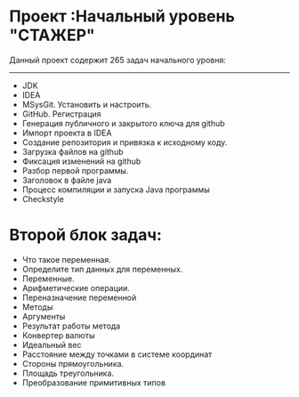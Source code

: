 # Проект :Начальный уровень "СТАЖЕР"
Данный проект содержит 265 задач начального уровня:
_______________________
- JDK
- IDEA  
- MSysGit. Установить и настроить.
- GitHub. Регистрация
- Генерация публичного и закрытого ключа для github 
- Импорт проекта в IDEA
- Создание репозитория и привязка к исходному коду. 
- Загрузка файлов на github  
- Фиксация изменений на github
- Разбор первой программы. 
- Заголовок в файле java  
-  Процесс компиляции и запуска Java программы  
-  Checkstyle

# Второй блок задач:
- Что такое переменная.   
- Определите тип данных для переменных. 
-  Переменные.   
-  Арифметические операции.
-  Переназначение переменной
-  Методы 
-  Аргументы
-  Результат работы метода 
-  Конвертер валюты
-  Идеальный вес 
-  Расстояние между точками в системе координат  
-  Стороны прямоугольника. 
-  Площадь треугольника. 
-  Преобразование примитивных типов  
